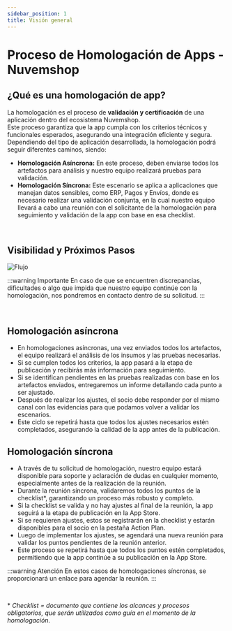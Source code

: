 ```yaml
---
sidebar_position: 1
title: Visión general
---
```


# Proceso de Homologación de Apps - Nuvemshop

## ¿Qué es una homologación de app?

La homologación es el proceso de **validación y certificación** de una aplicación dentro del ecosistema Nuvemshop.
<br>Este proceso garantiza que la app cumpla con los criterios técnicos y funcionales esperados, asegurando una integración eficiente y segura.</br>
Dependiendo del tipo de aplicación desarrollada, la homologación podrá seguir diferentes caminos, siendo:

- **Homologación Asíncrona:** En este proceso, deben enviarse todos los artefactos para análisis y nuestro equipo realizará pruebas para validación.
- **Homologación Síncrona:** Este escenario se aplica a aplicaciones que manejan datos sensibles, como ERP, Pagos y Envíos, donde es necesario realizar una validación conjunta, en la cual nuestro equipo llevará a cabo una reunión con el solicitante de la homologación para seguimiento y validación de la app con base en esa checklist.

<br/>

## Visibilidad y Próximos Pasos

![Flujo](../../static/img/es/imagem-fluxo.png "Flujo")
<br/>

:::warning Importante
En caso de que se encuentren discrepancias, dificultades o algo que impida que nuestro equipo continúe con la homologación, nos pondremos en contacto dentro de su solicitud.
:::

<br/>

## Homologación asíncrona

- En homologaciones asíncronas, una vez enviados todos los artefactos, el equipo realizará el análisis de los insumos y las pruebas necesarias.
- Si se cumplen todos los criterios, la app pasará a la etapa de publicación y recibirás más información para seguimiento.
- Si se identifican pendientes en las pruebas realizadas con base en los artefactos enviados, entregaremos un informe detallando cada punto a ser ajustado.
- Después de realizar los ajustes, el socio debe responder por el mismo canal con las evidencias para que podamos volver a validar los escenarios.
- Este ciclo se repetirá hasta que todos los ajustes necesarios estén completados, asegurando la calidad de la app antes de la publicación.

## Homologación síncrona

- A través de tu solicitud de homologación, nuestro equipo estará disponible para soporte y aclaración de dudas en cualquier momento, especialmente antes de la realización de la reunión.
- Durante la reunión síncrona, validaremos todos los puntos de la checklist\*, garantizando un proceso más robusto y completo.
- Si la checklist se valida y no hay ajustes al final de la reunión, la app seguirá a la etapa de publicación en la App Store.
- Si se requieren ajustes, estos se registrarán en la checklist y estarán disponibles para el socio en la pestaña Action Plan.
- Luego de implementar los ajustes, se agendará una nueva reunión para validar los puntos pendientes de la reunión anterior.
- Este proceso se repetirá hasta que todos los puntos estén completados, permitiendo que la app continúe a su publicación en la App Store.

:::warning Atención
En estos casos de homologaciones síncronas, se proporcionará un enlace para agendar la reunión.
:::

<br/>

\* _Checklist = documento que contiene los alcances y procesos obligatorios, que serán utilizados como guía en el momento de la homologación._
